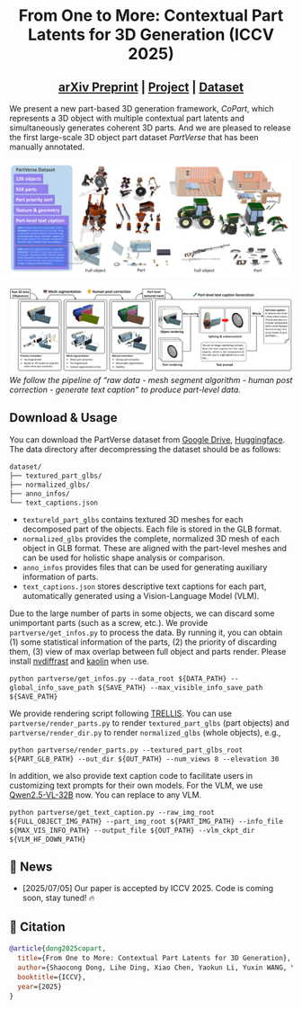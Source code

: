 <div align="center">

# From One to More: Contextual Part Latents for 3D Generation (ICCV 2025)
## [arXiv Preprint](https://arxiv.org/abs/2507.08772) | [Project](https://hkdsc.github.io/project/copart/) | [Dataset](https://huggingface.co/datasets/dscdyc/partverse) 

</div>

We present a new part-based 3D generation framework, *CoPart*, which represents a 3D object with multiple contextual part latents and simultaneously generates coherent 3D parts. And we are pleased to release the first large-scale 3D object part dataset *PartVerse* that has been manually annotated.

![image_1](assets/data_teaser.png)

![image_2](assets/dataset_pipeline_arxiv1.png)
*We follow the pipeline of “raw data - mesh segment algorithm - human post correction -
generate text caption” to produce part-level data.*

<!-- ![image_3](assets/copart_pipeline.png)
*The framework of CoPart operates as follows: Gaussian noise is added to part image and geometric tokens extracted from the VAE, which are then fed into 3D and 2D denoisers. Mutual guidance (a) is introduced to facilitate information exchange between the 3D and 2D modalities (via Cross-Modality Attention) as well as between different parts (via Cross-Part Attention). Additionally, (b) the 3D bounding boxes are treated as cube meshes, and the extracted box tokens are injected into the 3D denoiser through cross-attention. Simultaneously, the boxes are rendered into 2D images and injected into the 2D denoiser via ControlNet.* -->

## Download & Usage
You can download the PartVerse dataset from [Google Drive](https://drive.google.com/drive/folders/11pl0yw-tjkYutPwpnv1ZeQvIEW7WkBSP), [Huggingface](https://huggingface.co/datasets/dscdyc/partverse/tree/main). 
The data directory after decompressing the dataset should be as follows:
```
dataset/
├── textured_part_glbs/  
├── normalized_glbs/    
├── anno_infos/    
└── text_captions.json       
```
- `textureld_part_glbs` contains textured 3D meshes for each decomposed part of the objects. Each file is stored in the GLB format.
- `normalized_glbs` provides the complete, normalized 3D mesh of each object in GLB format. These are aligned with the part-level meshes and can be used for holistic shape analysis or comparison.
- `anno_infos` provides files that can be used for generating auxiliary information of parts.
- `text_captions.json` stores descriptive text captions for each part, automatically generated using a Vision-Language Model (VLM).

Due to the large number of parts in some objects, we can discard some unimportant parts (such as a screw, etc.). We provide `partverse/get_infos.py` to process the data. By running it, you can obtain (1) some statistical information of the parts, (2) the priority of discarding them, (3) view of max overlap between full object and parts render. Please install [nvdiffrast](https://github.com/NVlabs/nvdiffrast) and [kaolin](https://github.com/NVIDIAGameWorks/kaolin) when use.
```
python partverse/get_infos.py --data_root ${DATA_PATH} --global_info_save_path ${SAVE_PATH} --max_visible_info_save_path ${SAVE_PATH}
```
We provide rendering script following [TRELLIS](https://github.com/microsoft/TRELLIS). You can use `partverse/render_parts.py` to render `textured_part_glbs` (part objects) and `partverse/render_dir.py` to render `normalized_glbs` (whole objects), e.g.,
```
python partverse/render_parts.py --textured_part_glbs_root ${PART_GLB_PATH} --out_dir ${OUT_PATH} --num_views 8 --elevation 30
```
In addition, we also provide text caption code to facilitate users in customizing text prompts for their own models. For the VLM, we use [Qwen2.5-VL-32B](https://huggingface.co/Qwen/Qwen2.5-VL-32B-Instruct) now. You can replace to any VLM.
```
python partverse/get_text_caption.py --raw_img_root ${FULL_OBJECT_IMG_PATH} --part_img_root ${PART_IMG_PATH} --info_file ${MAX_VIS_INFO_PATH} --output_file ${OUT_PATH} --vlm_ckpt_dir ${VLM_HF_DOWN_PATH}
```


## 🚩 News
- [2025/07/05] Our paper is accepted by ICCV 2025. Code is coming soon, stay tuned! 🔥

## 📖 Citation
```bibtex
@article{dong2025copart,
  title={From One to More: Contextual Part Latents for 3D Generation},
  author={Shaocong Dong, Lihe Ding, Xiao Chen, Yaokun Li, Yuxin WANG, Yucheng Wang, Qi WANG, Jaehyeok Kim, Chenjian Gao, Zhanpeng Huang, Zibin Wang, Tianfan Xue, Dan Xu},
  booktitle={ICCV},
  year={2025}
}
```
